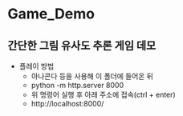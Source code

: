 # Game_Demo
간단한 그림 유사도 추론 게임 데모
---

- 플레이 방법
    - 아나콘다 등을 사용해 이 폴더에 들어온 뒤
    - python -m http.server 8000
    - 위 명령어 실행 후 아래 주소에 접속(ctrl + enter)
    - http://localhost:8000/

